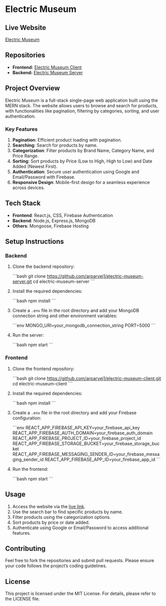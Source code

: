 
# Electric Museum

## Live Website

[Electric Museum](https://electric-museum.web.app)

## Repositories

- **Frontend:** [Electric Museum Client](https://github.com/arparvej1/electric-museum-client)
- **Backend:** [Electric Museum Server](https://github.com/arparvej1/electric-museum-server)

## Project Overview

Electric Museum is a full-stack single-page web application built using the MERN stack. The website allows users to browse and search for products, with functionalities like pagination, filtering by categories, sorting, and user authentication.

### Key Features

1. **Pagination**: Efficient product loading with pagination.
2. **Searching**: Search for products by name.
3. **Categorization**: Filter products by Brand Name, Category Name, and Price Range.
4. **Sorting**: Sort products by Price (Low to High, High to Low) and Date Added (Newest First).
5. **Authentication**: Secure user authentication using Google and Email/Password with Firebase.
6. **Responsive Design**: Mobile-first design for a seamless experience across devices.

## Tech Stack

- **Frontend**: React.js, CSS, Firebase Authentication
- **Backend**: Node.js, Express.js, MongoDB
- **Others**: Mongoose, Firebase Hosting

## Setup Instructions

### Backend

1. Clone the backend repository:

   \```bash
   git clone https://github.com/arparvej1/electric-museum-server.git
   cd electric-museum-server
   \```

2. Install the required dependencies:

   \```bash
   npm install
   \```

3. Create a `.env` file in the root directory and add your MongoDB connection string and other environment variables:

   \```env
   MONGO_URI=your_mongodb_connection_string
   PORT=5000
   \```

4. Run the server:

   \```bash
   npm start
   \```

### Frontend

1. Clone the frontend repository:

   \```bash
   git clone https://github.com/arparvej1/electric-museum-client.git
   cd electric-museum-client
   \```

2. Install the required dependencies:

   \```bash
   npm install
   \```

3. Create a `.env` file in the root directory and add your Firebase configuration:

   \```env
   REACT_APP_FIREBASE_API_KEY=your_firebase_api_key
   REACT_APP_FIREBASE_AUTH_DOMAIN=your_firebase_auth_domain
   REACT_APP_FIREBASE_PROJECT_ID=your_firebase_project_id
   REACT_APP_FIREBASE_STORAGE_BUCKET=your_firebase_storage_bucket
   REACT_APP_FIREBASE_MESSAGING_SENDER_ID=your_firebase_messaging_sender_id
   REACT_APP_FIREBASE_APP_ID=your_firebase_app_id
   \```

4. Run the frontend:

   \```bash
   npm start
   \```

## Usage

1. Access the website via the [live link](https://electric-museum.web.app).
2. Use the search bar to find specific products by name.
3. Filter products using the categorization options.
4. Sort products by price or date added.
5. Authenticate using Google or Email/Password to access additional features.

## Contributing

Feel free to fork the repositories and submit pull requests. Please ensure your code follows the project’s coding guidelines.

## License

This project is licensed under the MIT License. For details, please refer to the LICENSE file.
